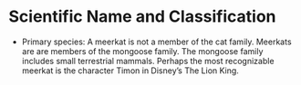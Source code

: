 # Scientific Name and Classification

+ Primary species: A meerkat is not a member of the cat family. Meerkats are are members of the mongoose family. The mongoose family includes small terrestrial mammals. Perhaps the most recognizable meerkat is the character Timon in Disney’s The Lion King.
